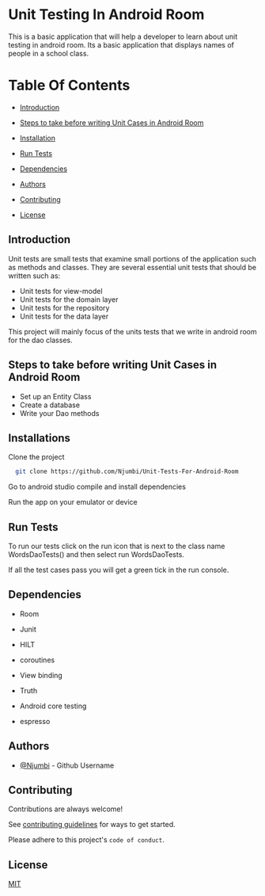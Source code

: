 # Unit Testing In Android Room
This is a basic application that will help a developer to learn about unit testing in android room.
Its a basic application that displays names of people in a school class.

# Table Of Contents


*  [Introduction](#AboutTheApp)

*  [Steps to take before writing Unit Cases in Android Room ](#steps_before_writin_units_tests)

*  [Installation](#installation)

*  [Run Tests](#runTests)

*  [Dependencies](#dependencies)

*  [Authors](#todo)

*  [Contributing](#contributing)

*  [License](#license)

## Introduction
Unit tests are small tests that examine small portions of the application such as methods and classes. They are several essential unit tests that should be written such as:
- Unit tests for view-model
- Unit tests for the domain layer
- Unit tests for the repository
- Unit tests for the data layer

This project will mainly focus of the units tests that we write in android room for the dao classes.

## Steps to take before writing Unit Cases in Android Room
- Set up an Entity Class
- Create a database
- Write your Dao methods



## Installations

Clone the project

```bash
  git clone https://github.com/Njumbi/Unit-Tests-For-Android-Room
```

Go to android studio compile and install dependencies

Run the app on your emulator or device

## Run Tests
To run our tests click on the run icon that is next to the class name WordsDaoTests() and then select run WordsDaoTests.

If all the test cases pass you will get a green tick in the run console.


## Dependencies

- Room

- Junit

- HILT

- coroutines

- View binding

- Truth

- Android core testing

- espresso


## Authors

- [@Njumbi](https://github.com/Njumbi) - Github Username

## Contributing

Contributions are always welcome!

See [contributing guidelines](https://github.com/github/docs/blob/main/CONTRIBUTING.md) for ways to get started.

Please adhere to this project's `code of conduct`.


## License

[MIT](https://choosealicense.com/licenses/mit/)

